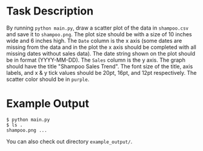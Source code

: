# Task Description

By running `python main.py`, draw a scatter plot of the data in `shampoo.csv` and save it to `shampoo.png`.
The plot size should be with a size of 10 inches wide and 6 inches high. 
The `Date` column is the x axis (some dates are missing from the data and in the plot the x axis should be completed with all missing dates without sales data). 
The date string shown on the plot should be in format (YYYY-MM-DD).
The `Sales` column is the y axis. The graph should have the title "Shampoo Sales Trend". The font size of the title, axis labels, and x & y tick values should be 20pt, 16pt, and 12pt respectively.
The scatter color should be in `purple`.


# Example Output

```
$ python main.py
$ ls .
shampoo.png ...

```

You can also check out directory `example_output/`.